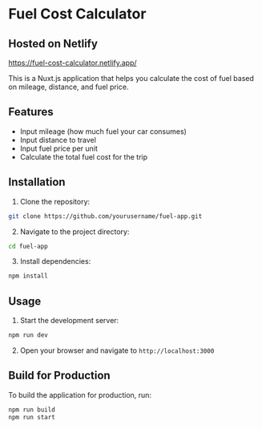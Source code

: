 # Fuel Cost Calculator

## Hosted on Netlify

https://fuel-cost-calculator.netlify.app/

This is a Nuxt.js application that helps you calculate the cost of fuel based on mileage, distance, and fuel price.

## Features

- Input mileage (how much fuel your car consumes)
- Input distance to travel
- Input fuel price per unit
- Calculate the total fuel cost for the trip

## Installation

1. Clone the repository:

```bash
git clone https://github.com/yourusername/fuel-app.git
```

2. Navigate to the project directory:

```bash
cd fuel-app
```

3. Install dependencies:

```bash
npm install
```

## Usage

1. Start the development server:

```bash
npm run dev
```

2. Open your browser and navigate to `http://localhost:3000`

## Build for Production

To build the application for production, run:

```bash
npm run build
npm run start
```
